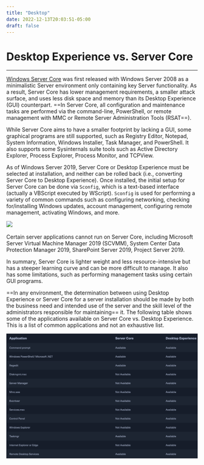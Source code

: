 ```yaml
---
title: "Desktop"
date: 2022-12-13T20:03:51-05:00
draft: false
---
```


# Desktop Experience vs. Server Core

---

[Windows Server Core](https://docs.microsoft.com/en-us/windows-server/administration/server-core/what-is-server-core) was first released with Windows Server 2008 as a minimalistic Server environment only containing key Server functionality. As a result, Server Core has lower management requirements, a smaller attack surface, and uses less disk space and memory than its Desktop Experience (GUI) counterpart. ==In Server Core, all configuration and maintenance tasks are performed via the command-line, PowerShell, or remote management with MMC or Remote Server Administration Tools (RSAT==).

While Server Core aims to have a smaller footprint by lacking a GUI, some graphical programs are still supported, such as Registry Editor, Notepad, System Information, Windows Installer, Task Manager, and PowerShell. It also supports some Sysinternals suite tools such as Active Directory Explorer, Process Explorer, Process Monitor, and TCPView.

As of Windows Server 2019, Server Core or Desktop Experience must be selected at installation, and neither can be rolled back (i.e., converting Server Core to Desktop Experience). Once installed, the initial setup for Server Core can be done via `Sconfig`, which is a text-based interface (actually a VBScript executed by WScript). `Sconfig` is used for performing a variety of common commands such as configuring networking, checking for/installing Windows updates, account management, configuring remote management, activating Windows, and more.

![](/Attachments/Pasted%20image%2020221213200418.png)

Certain server applications cannot run on Server Core, including Microsoft Server Virtual Machine Manager 2019 (SCVMM), System Center Data Protection Manager 2019, SharePoint Server 2019, Project Server 2019.

In summary, Server Core is lighter weight and less resource-intensive but has a steeper learning curve and can be more difficult to manage. It also has some limitations, such as performing management tasks using certain GUI programs.

==In any environment, the determination between using Desktop Experience or Server Core for a server installation should be made by both the business need and intended use of the server and the skill level of the administrators responsible for maintaining== it. The following table shows some of the applications available on Server Core vs. Desktop Experience. This is a list of common applications and not an exhaustive list.

![](./Attachments/Pasted%20image%2020221213200544.png)